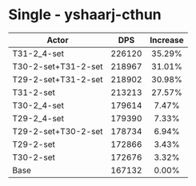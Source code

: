 # Single - yshaarj-cthun
| Actor | DPS | Increase |
|---|:---:|:---:|
|T31-2_4-set|226120|35.29%|
|T30-2-set+T31-2-set|218967|31.01%|
|T29-2-set+T31-2-set|218902|30.98%|
|T31-2-set|213213|27.57%|
|T30-2_4-set|179614|7.47%|
|T29-2_4-set|179390|7.33%|
|T29-2-set+T30-2-set|178734|6.94%|
|T29-2-set|172866|3.43%|
|T30-2-set|172676|3.32%|
|Base|167132|0.00%|
